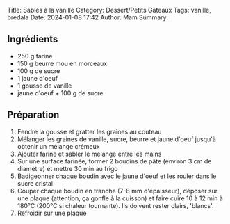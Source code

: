 Title: Sablés à la vanille
Category: Dessert/Petits Gateaux
Tags: vanille, bredala
Date:  2024-01-08 17:42
Author: Mam
Summary: 

## Ingrédients
- 250 g farine
- 150 g beurre mou en morceaux
- 100 g de sucre
- 1 jaune d'oeuf
- 1 gousse de vanille
- jaune d'oeuf + 100 g de sucre

## Préparation
1. Fendre la gousse et gratter les graines au couteau
2. Mélanger les graines de vanille, sucre, beurre et jaune d'oeuf jusqu'à obtenir un mélange crémeux
3. Ajouter farine et sabler le mélange entre les mains
4. Sur une surface farinée, former 2 boudins de pâte (environ 3 cm de diamètre) et mettre 30 min au frigo
5. Badigeonner chaque boudin avec le jaune d'oeuf et les rouler dans le sucre cristal
6. Couper chaque boudin en tranche (7-8 mm d'épaisseur), déposer sur une plaque (attention, ça gonfle à la cuisson) et faire cuire 10 à 12 min à 180°C (200°C si chaleur tournante). Ils doivent rester clairs, 'blancs'.
7. Refroidir sur une plaque
